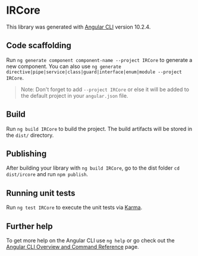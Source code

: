 # IRCore

This library was generated with [Angular CLI](https://github.com/angular/angular-cli) version 10.2.4.

## Code scaffolding

Run `ng generate component component-name --project IRCore` to generate a new component. You can also use `ng generate directive|pipe|service|class|guard|interface|enum|module --project IRCore`.
> Note: Don't forget to add `--project IRCore` or else it will be added to the default project in your `angular.json` file. 

## Build

Run `ng build IRCore` to build the project. The build artifacts will be stored in the `dist/` directory.

## Publishing

After building your library with `ng build IRCore`, go to the dist folder `cd dist/ircore` and run `npm publish`.

## Running unit tests

Run `ng test IRCore` to execute the unit tests via [Karma](https://karma-runner.github.io).

## Further help

To get more help on the Angular CLI use `ng help` or go check out the [Angular CLI Overview and Command Reference](https://angular.io/cli) page.
